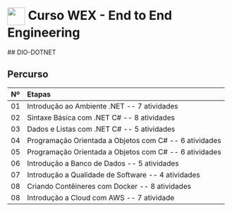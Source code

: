
<h1>
    <a href="https://www.dio.me/">
     <img align="center" width="40px" src="https://hermes.digitalinnovation.one/assets/diome/logo-minimized.png"></a>
    <span> Curso WEX - End to End Engineering</span>
</h1>
## DIO-DOTNET

## Percurso
<table>
  <thead>
    <tr align="left">
      <th>Nº</th>
      <th>Etapas</th>
    </tr>
  </thead>
  <tbody align="left">
    <tr>
      <td>01</td>
      <td>Introdução ao Ambiente .NET -- 7 atividades</td>
    </tr>
    <tr>
      <td>02</td>
      <td>Sintaxe Básica com .NET C# -- 8 atividades</td>
    </tr>
    <tr>
      <td>03</td>
      <td>Dados e Listas com .NET C# -- 5 atividades</td>  
    </tr>
    <tr>
      <td>04</td>
      <td>Programação Orientada a Objetos com C# -- 6 atividades</td>    
    </tr>
      <tr>
      <td>05</td>
      <td>Programação Orientada a Objetos com C# -- 6 atividades</td>    
    </tr>
      <tr>
      <td>06</td>
      <td>Introdução a Banco de Dados -- 5 atividades</td>    
    </tr>
       <tr>
      <td>07</td>
      <td>Introdução a Qualidade de Software -- 4 atividades</td>    
    </tr>
       <tr>
      <td>08</td>
      <td>Criando Contêineres com Docker -- 8 atividades</td>    
    </tr>
      </tr>
       <tr>
      <td>08</td>
      <td>Introdução a Cloud com AWS -- 7 atividade</td>    
    </tr>
  </tbody>
</table>

</ul>